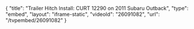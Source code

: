 {
    "title": "Trailer Hitch Install: CURT 12290 on 2011 Subaru Outback",
    "type": "embed",
    "layout": "iframe-static",
    "videoId": "26091082",
    "url": "\/tvpembed\/26091082"
}